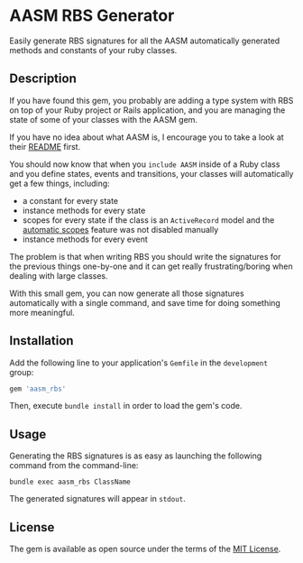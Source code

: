 # AASM RBS Generator
Easily generate RBS signatures for all the AASM automatically generated methods and constants of your ruby classes.

## Description
If you have found this gem, you probably are adding a type system with RBS on top of your Ruby project or Rails application, and you are managing the state of some of your classes with the AASM gem.

If you have no idea about what AASM is, I encourage you to take a look at their [README](https://github.com/aasm/aasm) first.

You should now know that when you `include AASM` inside of a Ruby class and you define states, events and transitions, your classes will automatically get a few things, including:
- a constant for every state
- instance methods for every state
- scopes for every state if the class is an `ActiveRecord` model and the [automatic scopes](https://github.com/aasm/aasm#automatic-scopes) feature was not disabled manually
- instance methods for every event

The problem is that when writing RBS you should write the signatures for the previous things one-by-one and it can get really frustrating/boring when dealing with large classes.

With this small gem, you can now generate all those signatures automatically with a single command, and save time for doing something more meaningful.

## Installation
Add the following line to your application's `Gemfile` in the `development` group:

```rb
gem 'aasm_rbs'
```

Then, execute `bundle install` in order to load the gem's code.

## Usage
Generating the RBS signatures is as easy as launching the following command from the command-line:
```
bundle exec aasm_rbs ClassName
```

The generated signatures will appear in `stdout`.


## License
The gem is available as open source under the terms of the [MIT License](https://opensource.org/license/mit/).

